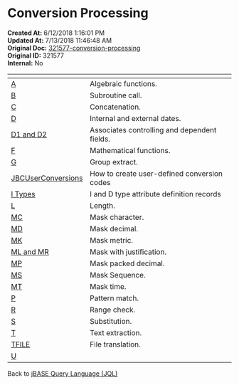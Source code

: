 # Conversion Processing

**Created At:** 6/12/2018 1:16:01 PM  
**Updated At:** 7/13/2018 11:46:48 AM  
**Original Doc:** [321577-conversion-processing](https://docs.jbase.com/46351-conversion-processing/321577-conversion-processing)  
**Original ID:** 321577  
**Internal:** No  

| <!----> | <!----> |
| --- | --- |
| [A](./../a-correlatives) | Algebraic functions. |
| [B](./../b-conversion) | Subroutine call. |
| [C](./../c-conversion) | Concatenation. |
| [D](./../d-conversion) | Internal and external dates. |
| [D1 and D2](./../d1-d2-conversion) | Associates controlling and dependent fields. |
| [F](./../f-correlatives) | Mathematical functions. |
| [G](./../g-conversion) | Group extract. |
| [JBCUserConversions](./../jbcuserconversions) | How to create user-defined conversion codes |
| [I Types](./../i-types) | I and D type attribute definition records |
| [L](./../l-conversion) | Length. |
| [MC](./../mc--conversion) | Mask character. |
| [MD](./../md-conversion) | Mask decimal. |
| [MK](./../mk-conversion) | Mask metric. |
| [ML and MR](./../ml&mr-conversions) | Mask with justification. |
| [MP](./../mp-conversion) | Mask packed decimal. |
| [MS](./../ms-conversion) | Mask Sequence. |
| [MT](./../mt-conversion) | Mask time. |
| [P](./../p-conversion) | Pattern match. |
| [R](https://static.zumasys.com/jbase/r99/knowledgebase/manuals/3.0/30manpages/man/jql2_CONVERSION.R.htm) | Range check. |
| [S](./../s-conversion) | Substitution. |
| [T](./../t-conversion) | Text extraction. |
| [TFILE](./../tfile-conversion) | File translation. |
| [U](./../u-conversion) |  |

Back to [jBASE Query Language (JQL)](jbase-query-language-jql-)
